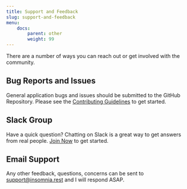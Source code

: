```yaml
---
title: Support and Feedback
slug: support-and-feedback
menu:
    docs:
        parent: other
        weight: 99
---
```


There are a number of ways you can reach out or get involved with the community.

## Bug Reports and Issues

General application bugs and issues should be submitted to the
GitHub Repository. Please see the 
[Contributing Guidelines](https://github.com/getinsomnia/insomnia/blob/develop/CONTRIBUTING.md)
to get started.

## Slack Group

Have a quick question? Chatting on Slack is a great way to get answers from real 
people. [Join Now](https://chat.insomnia.rest) to get started.

## Email Support

Any other feedback, questions, concerns can be sent to 
[support@insomnia.rest](mailto:support@insomnia.rest) and I will respond ASAP. 
